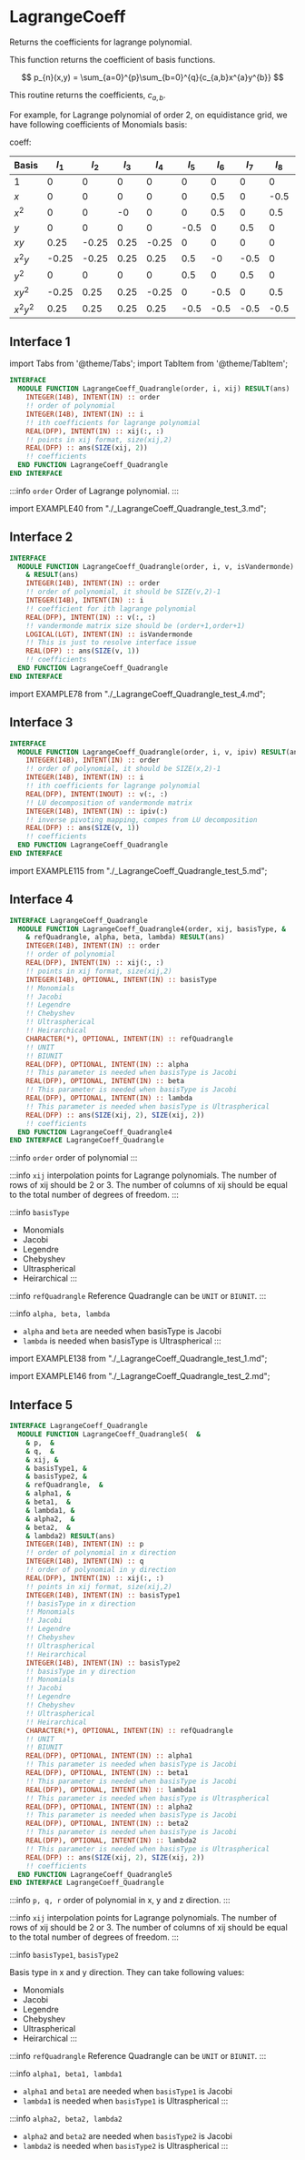 # LagrangeCoeff

Returns the coefficients for lagrange polynomial.

This function returns the coefficient of basis functions.

$$
p_{n}(x,y) = \sum_{a=0}^{p}\sum_{b=0}^{q}{c_{a,b}x^{a}y^{b}}
$$

This routine returns the coefficients, $c_{a,b}$.

For example, for Lagrange polynomial of order 2, on equidistance grid, we have following coefficients of Monomials basis:

coeff:

| Basis     | $l_1$ | $l_2$ | $l_3$ | $l_4$ | $l_5$ | $l_6$ | $l_7$ | $l_8$ | $l_9$ |
| --------- | ----- | ----- | ----- | ----- | ----- | ----- | ----- | ----- | ----- |
| $1$       | 0     | 0     | 0     | 0     | 0     | 0     | 0     | 0     | 1     |
| $x$       | 0     | 0     | 0     | 0     | 0     | 0.5   | 0     | -0.5  | -0    |
| $x^2$     | 0     | 0     | -0    | 0     | 0     | 0.5   | 0     | 0.5   | -1    |
| $y$       | 0     | 0     | 0     | 0     | -0.5  | 0     | 0.5   | 0     | -0    |
| $xy$      | 0.25  | -0.25 | 0.25  | -0.25 | 0     | 0     | 0     | 0     | -0    |
| $x^2 y$   | -0.25 | -0.25 | 0.25  | 0.25  | 0.5   | -0    | -0.5  | 0     | -0    |
| $y^2$     | 0     | 0     | 0     | 0     | 0.5   | 0     | 0.5   | 0     | -1    |
| $xy^2$    | -0.25 | 0.25  | 0.25  | -0.25 | 0     | -0.5  | 0     | 0.5   | -0    |
| $x^2 y^2$ | 0.25  | 0.25  | 0.25  | 0.25  | -0.5  | -0.5  | -0.5  | -0.5  | 1     |

## Interface 1

import Tabs from '@theme/Tabs';
import TabItem from '@theme/TabItem';

<Tabs>
<TabItem value="interface" label="܀ Interface" default>

```fortran
INTERFACE
  MODULE FUNCTION LagrangeCoeff_Quadrangle(order, i, xij) RESULT(ans)
    INTEGER(I4B), INTENT(IN) :: order
    !! order of polynomial
    INTEGER(I4B), INTENT(IN) :: i
    !! ith coefficients for lagrange polynomial
    REAL(DFP), INTENT(IN) :: xij(:, :)
    !! points in xij format, size(xij,2)
    REAL(DFP) :: ans(SIZE(xij, 2))
    !! coefficients
  END FUNCTION LagrangeCoeff_Quadrangle
END INTERFACE
```

:::info `order`
Order of Lagrange polynomial.
:::

</TabItem>

<TabItem value="example" label="️܀ See example">

import EXAMPLE40 from "./_LagrangeCoeff_Quadrangle_test_3.md";

<EXAMPLE40 />

</TabItem>

<TabItem value="close" label="↢ ">

</TabItem>
</Tabs>

## Interface 2

<Tabs>
<TabItem value="interface" label="܀ Interface" default>

```fortran
INTERFACE
  MODULE FUNCTION LagrangeCoeff_Quadrangle(order, i, v, isVandermonde) &
    & RESULT(ans)
    INTEGER(I4B), INTENT(IN) :: order
    !! order of polynomial, it should be SIZE(v,2)-1
    INTEGER(I4B), INTENT(IN) :: i
    !! coefficient for ith lagrange polynomial
    REAL(DFP), INTENT(IN) :: v(:, :)
    !! vandermonde matrix size should be (order+1,order+1)
    LOGICAL(LGT), INTENT(IN) :: isVandermonde
    !! This is just to resolve interface issue
    REAL(DFP) :: ans(SIZE(v, 1))
    !! coefficients
  END FUNCTION LagrangeCoeff_Quadrangle
END INTERFACE
```

</TabItem>

<TabItem value="example" label="️܀ See example">

import EXAMPLE78 from "./_LagrangeCoeff_Quadrangle_test_4.md";

<EXAMPLE78 />

</TabItem>

<TabItem value="close" label="↢ ">

</TabItem>
</Tabs>

## Interface 3

<Tabs>
<TabItem value="interface" label="܀ Interface" default>

```fortran
INTERFACE
  MODULE FUNCTION LagrangeCoeff_Quadrangle(order, i, v, ipiv) RESULT(ans)
    INTEGER(I4B), INTENT(IN) :: order
    !! order of polynomial, it should be SIZE(x,2)-1
    INTEGER(I4B), INTENT(IN) :: i
    !! ith coefficients for lagrange polynomial
    REAL(DFP), INTENT(INOUT) :: v(:, :)
    !! LU decomposition of vandermonde matrix
    INTEGER(I4B), INTENT(IN) :: ipiv(:)
    !! inverse pivoting mapping, compes from LU decomposition
    REAL(DFP) :: ans(SIZE(v, 1))
    !! coefficients
  END FUNCTION LagrangeCoeff_Quadrangle
END INTERFACE
```

</TabItem>

<TabItem value="example" label="️܀ See example">

import EXAMPLE115 from "./_LagrangeCoeff_Quadrangle_test_5.md";

<EXAMPLE115 />

</TabItem>

<TabItem value="close" label="↢ ">

</TabItem>
</Tabs>

## Interface 4

<Tabs>
<TabItem value="interface" label="܀ Interface" default>

```fortran
INTERFACE LagrangeCoeff_Quadrangle
  MODULE FUNCTION LagrangeCoeff_Quadrangle4(order, xij, basisType, &
    & refQuadrangle, alpha, beta, lambda) RESULT(ans)
    INTEGER(I4B), INTENT(IN) :: order
    !! order of polynomial
    REAL(DFP), INTENT(IN) :: xij(:, :)
    !! points in xij format, size(xij,2)
    INTEGER(I4B), OPTIONAL, INTENT(IN) :: basisType
    !! Monomials
    !! Jacobi
    !! Legendre
    !! Chebyshev
    !! Ultraspherical
    !! Heirarchical
    CHARACTER(*), OPTIONAL, INTENT(IN) :: refQuadrangle
    !! UNIT
    !! BIUNIT
    REAL(DFP), OPTIONAL, INTENT(IN) :: alpha
    !! This parameter is needed when basisType is Jacobi
    REAL(DFP), OPTIONAL, INTENT(IN) :: beta
    !! This parameter is needed when basisType is Jacobi
    REAL(DFP), OPTIONAL, INTENT(IN) :: lambda
    !! This parameter is needed when basisType is Ultraspherical
    REAL(DFP) :: ans(SIZE(xij, 2), SIZE(xij, 2))
    !! coefficients
  END FUNCTION LagrangeCoeff_Quadrangle4
END INTERFACE LagrangeCoeff_Quadrangle
```

:::info `order`
order of polynomial
:::

:::info `xij`
interpolation points for Lagrange polynomials. The number of rows of xij should be 2 or 3.
The number of columns of xij should be equal to the total number of degrees of freedom.
:::

:::info `basisType`

- Monomials
- Jacobi
- Legendre
- Chebyshev
- Ultraspherical
- Heirarchical
  :::

:::info `refQuadrangle`
Reference Quadrangle can be `UNIT` or `BIUNIT`.
:::

:::info `alpha, beta, lambda`

- `alpha` and `beta` are needed when basisType is Jacobi
- `lambda` is needed when basisType is Ultraspherical
  :::

</TabItem>

<TabItem value="example" label="️܀ Example 1">

import EXAMPLE138 from "./_LagrangeCoeff_Quadrangle_test_1.md";

<EXAMPLE138 />

</TabItem>

<TabItem value="example2" label="܀ Example 2">

import EXAMPLE146 from "./_LagrangeCoeff_Quadrangle_test_2.md";

<EXAMPLE146 />

</TabItem>

<TabItem value="close" label="↢ ">

</TabItem>
</Tabs>

## Interface 5

```fortran
INTERFACE LagrangeCoeff_Quadrangle
  MODULE FUNCTION LagrangeCoeff_Quadrangle5(  &
    & p,  &
    & q,  &
    & xij, &
    & basisType1, &
    & basisType2, &
    & refQuadrangle,  &
    & alpha1, &
    & beta1,  &
    & lambda1, &
    & alpha2,  &
    & beta2,  &
    & lambda2) RESULT(ans)
    INTEGER(I4B), INTENT(IN) :: p
    !! order of polynomial in x direction
    INTEGER(I4B), INTENT(IN) :: q
    !! order of polynomial in y direction
    REAL(DFP), INTENT(IN) :: xij(:, :)
    !! points in xij format, size(xij,2)
    INTEGER(I4B), INTENT(IN) :: basisType1
    !! basisType in x direction
    !! Monomials
    !! Jacobi
    !! Legendre
    !! Chebyshev
    !! Ultraspherical
    !! Heirarchical
    INTEGER(I4B), INTENT(IN) :: basisType2
    !! basisType in y direction
    !! Monomials
    !! Jacobi
    !! Legendre
    !! Chebyshev
    !! Ultraspherical
    !! Heirarchical
    CHARACTER(*), OPTIONAL, INTENT(IN) :: refQuadrangle
    !! UNIT
    !! BIUNIT
    REAL(DFP), OPTIONAL, INTENT(IN) :: alpha1
    !! This parameter is needed when basisType is Jacobi
    REAL(DFP), OPTIONAL, INTENT(IN) :: beta1
    !! This parameter is needed when basisType is Jacobi
    REAL(DFP), OPTIONAL, INTENT(IN) :: lambda1
    !! This parameter is needed when basisType is Ultraspherical
    REAL(DFP), OPTIONAL, INTENT(IN) :: alpha2
    !! This parameter is needed when basisType is Jacobi
    REAL(DFP), OPTIONAL, INTENT(IN) :: beta2
    !! This parameter is needed when basisType is Jacobi
    REAL(DFP), OPTIONAL, INTENT(IN) :: lambda2
    !! This parameter is needed when basisType is Ultraspherical
    REAL(DFP) :: ans(SIZE(xij, 2), SIZE(xij, 2))
    !! coefficients
  END FUNCTION LagrangeCoeff_Quadrangle5
END INTERFACE LagrangeCoeff_Quadrangle
```

:::info `p, q, r`
order of polynomial in x, y and z direction.
:::

:::info `xij`
interpolation points for Lagrange polynomials. The number of rows of xij should be 2 or 3.
The number of columns of xij should be equal to the total number of degrees of freedom.
:::

:::info `basisType1`, `basisType2`

Basis type in x and y direction. They can take following values:

- Monomials
- Jacobi
- Legendre
- Chebyshev
- Ultraspherical
- Heirarchical
  :::

:::info `refQuadrangle`
Reference Quadrangle can be `UNIT` or `BIUNIT`.
:::

:::info `alpha1, beta1, lambda1`

- `alpha1` and `beta1` are needed when `basisType1` is Jacobi
- `lambda1` is needed when `basisType1` is Ultraspherical
  :::

:::info `alpha2, beta2, lambda2`

- `alpha2` and `beta2` are needed when `basisType2` is Jacobi
- `lambda2` is needed when `basisType2` is Ultraspherical
  :::
